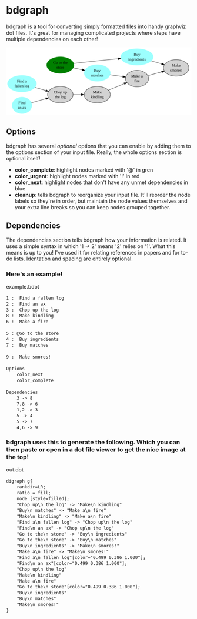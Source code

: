 # bdgraph
bdgraph is a tool for converting simply formatted files into handy graphviz dot files.
It's great for managing complicated projects where steps have multiple dependencies on
each other!

![Alt text](test/example1.png)

## Options 
bdgraph has several *optional* options that you can enable by adding them to the options section of your input file. Really, the whole options section is optional itself!
- **color_complete**: highlight nodes marked with '@' in gren
- **color_urgent**: highlight nodes marked with '!' in red
- **color_next**: highlight nodes that don't have any unmet dependencies in blue
- **cleanup**: tells bdgraph to reorganize your input file. It'll reorder the node
  labels so they're in order, but maintain the node values themselves and your extra
  line breaks so you can keep nodes grouped together.

## Dependencies
The dependencies section tells bdgraph how your information is related. It uses a simple
syntax in which '1 -> 2' means '2' relies on '1'. What this means is up to you! I've
used it for relating references in papers and for to-do lists. Identation and spacing
are entirely optional.

### Here's an example!
example.bdot
```
1 :  Find a fallen log
2 :  Find an ax
3 :  Chop up the log
8 :  Make kindling
6 :  Make a fire

5 : @Go to the store
4 :  Buy ingredients
7 :  Buy matches

9 :  Make smores!

Options
	color_next
	color_complete

Dependencies
	3 -> 8
	7,8 -> 6
	1,2 -> 3
	5 -> 4
	5 -> 7
	4,6 -> 9
```
### bdgraph uses this to generate the following. Which you can then paste or open in a dot file viewer to get the nice image at the top!
out.dot
```
digraph g{
	rankdir=LR;
	ratio = fill;
	node [style=filled];
	"Chop up\n the log" -> "Make\n kindling"
	"Buy\n matches" -> "Make a\n fire"
	"Make\n kindling" -> "Make a\n fire"
	"Find a\n fallen log" -> "Chop up\n the log"
	"Find\n an ax" -> "Chop up\n the log"
	"Go to the\n store" -> "Buy\n ingredients"
	"Go to the\n store" -> "Buy\n matches"
	"Buy\n ingredients" -> "Make\n smores!"
	"Make a\n fire" -> "Make\n smores!"
	"Find a\n fallen log"[color="0.499 0.386 1.000"];
	"Find\n an ax"[color="0.499 0.386 1.000"];
	"Chop up\n the log"
	"Make\n kindling"
	"Make a\n fire"
	"Go to the\n store"[color="0.499 0.386 1.000"];
	"Buy\n ingredients"
	"Buy\n matches"
	"Make\n smores!"
}
```

